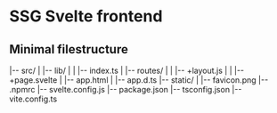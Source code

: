 # SSG Svelte frontend

## Minimal filestructure

|-- src/                    <!-- Source code directory -->
|   |-- lib/                <!-- Library utilities and shared code -->
|   |   |-- index.ts        <!-- Main entry point for library utilities -->
|   |-- routes/             <!-- Application routes and pages -->
|   |   |-- +layout.js      <!-- Layout configuration for routes -->
|   |   |-- +page.svelte    <!-- Main page component for the route -->
|   |-- app.html            <!-- Base HTML template for the Svelte app -->
|   |-- app.d.ts            <!-- TypeScript declarations for the app -->
|-- static/                 <!-- Static assets like images, fonts, etc. -->
|   |-- favicon.png         <!-- Favicon for the website -->
|-- .npmrc                  <!-- NPM configuration file -->
|-- svelte.config.js        <!-- Svelte-specific configuration -->
|-- package.json            <!-- Project metadata and dependencies -->
|-- tsconfig.json           <!-- TypeScript configuration -->
|-- vite.config.ts          <!-- Vite build tool configuration -->

